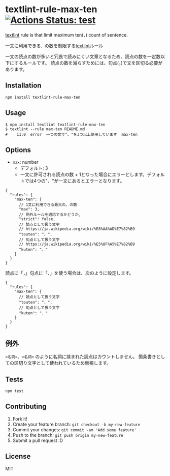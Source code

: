 # textlint-rule-max-ten [![Actions Status: test](https://github.com/textlint-ja/textlint-rule-max-ten/workflows/test/badge.svg)](https://github.com/textlint-ja/textlint-rule-max-ten/actions?query=workflow%3A"test")

[textlint](https://github.com/textlint/textlint "textlint") rule is that limit maximum ten(、) count of sentence.

一文に利用できる`、`の数を制限する[textlint](https://github.com/textlint/textlint "textlint")ルール

一文の読点の数が多いと冗長で読みにくい文章となるため、読点の数を一定数以下にするルールです。 読点の数を減らすためには、句点(。)で文を区切る必要があります。

## Installation

    npm install textlint-rule-max-ten

## Usage

    $ npm install textlint textlint-rule-max-ten
    $ textlint --rule max-ten README.md
    #    11:0  error  一つの文で"、"を3つ以上使用しています  max-ten

## Options

- `max`: number
    - デフォルト: 3
    - 一文に許可される読点の数 + 1となった場合にエラーとします。デフォルトでは4つの"、"が一文にあるとエラーとなります。

```json5
{
  "rules": {
    "max-ten": {
      // 1文に利用できる最大の、の数
      "max": 3,
      // 例外ルールを適応するかどうか,
      "strict": false,
      // 読点として扱う文字
      // https://ja.wikipedia.org/wiki/%E8%AA%AD%E7%82%B9
      "touten": "、",
      // 句点として扱う文字
      // https://ja.wikipedia.org/wiki/%E5%8F%A5%E7%82%B9
      "kuten": "。"
    }
  }
}
```

読点に「，」句点に「．」を使う場合は、次のように設定します。

```json5
{
  "rules": {
    "max-ten": {
      // 読点として扱う文字
      "touten": "，",
      // 句点として扱う文字
      "kuten": "．"
    }
  }
}
```

## 例外

`<名詞>`、`<名詞>` のように名詞に挟まれた読点はカウントしません。 箇条書きとしての区切り文字として使われているため無視します。

## Tests

    npm test

## Contributing

1. Fork it!
2. Create your feature branch: `git checkout -b my-new-feature`
3. Commit your changes: `git commit -am 'Add some feature'`
4. Push to the branch: `git push origin my-new-feature`
5. Submit a pull request :D

## License

MIT
